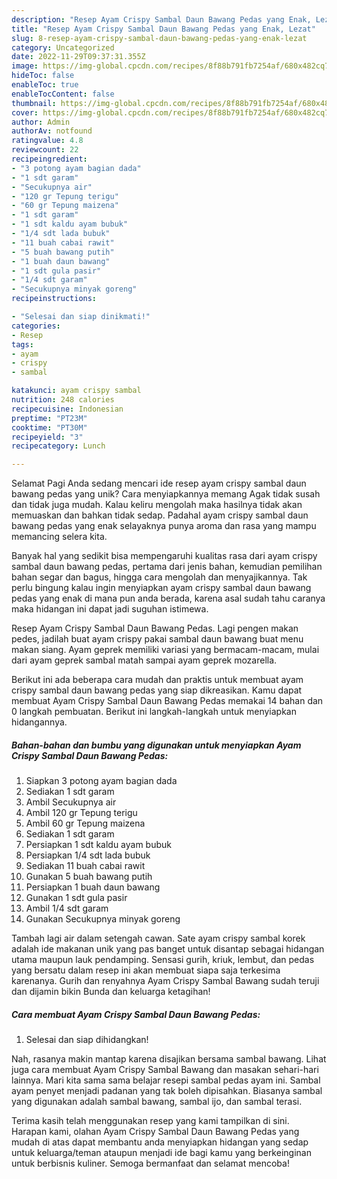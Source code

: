 ```yaml
---
description: "Resep Ayam Crispy Sambal Daun Bawang Pedas yang Enak, Lezat"
title: "Resep Ayam Crispy Sambal Daun Bawang Pedas yang Enak, Lezat"
slug: 8-resep-ayam-crispy-sambal-daun-bawang-pedas-yang-enak-lezat
category: Uncategorized
date: 2022-11-29T09:37:31.355Z
image: https://img-global.cpcdn.com/recipes/8f88b791fb7254af/680x482cq70/ayam-crispy-sambal-daun-bawang-pedas-foto-resep-utama.jpg
hideToc: false
enableToc: true
enableTocContent: false
thumbnail: https://img-global.cpcdn.com/recipes/8f88b791fb7254af/680x482cq70/ayam-crispy-sambal-daun-bawang-pedas-foto-resep-utama.jpg
cover: https://img-global.cpcdn.com/recipes/8f88b791fb7254af/680x482cq70/ayam-crispy-sambal-daun-bawang-pedas-foto-resep-utama.jpg
author: Admin
authorAv: notfound
ratingvalue: 4.8
reviewcount: 22
recipeingredient:
- "3 potong ayam bagian dada"
- "1 sdt garam"
- "Secukupnya air"
- "120 gr Tepung terigu"
- "60 gr Tepung maizena"
- "1 sdt garam"
- "1 sdt kaldu ayam bubuk"
- "1/4 sdt lada bubuk"
- "11 buah cabai rawit"
- "5 buah bawang putih"
- "1 buah daun bawang"
- "1 sdt gula pasir"
- "1/4 sdt garam"
- "Secukupnya minyak goreng"
recipeinstructions:

- "Selesai dan siap dinikmati!"
categories:
- Resep
tags:
- ayam
- crispy
- sambal

katakunci: ayam crispy sambal 
nutrition: 248 calories
recipecuisine: Indonesian
preptime: "PT23M"
cooktime: "PT30M"
recipeyield: "3"
recipecategory: Lunch

---
```



Selamat Pagi Anda sedang mencari ide resep ayam crispy sambal daun bawang pedas yang unik? Cara menyiapkannya memang Agak tidak susah dan tidak juga mudah. Kalau keliru mengolah maka hasilnya tidak akan memuaskan dan bahkan tidak sedap. Padahal ayam crispy sambal daun bawang pedas yang enak selayaknya punya aroma dan rasa yang mampu memancing selera kita.


Banyak hal yang sedikit bisa mempengaruhi kualitas rasa dari ayam crispy sambal daun bawang pedas, pertama dari jenis bahan, kemudian pemilihan bahan segar dan bagus, hingga cara mengolah dan menyajikannya. Tak perlu bingung kalau ingin menyiapkan ayam crispy sambal daun bawang pedas yang enak di mana pun anda berada, karena asal sudah tahu caranya maka hidangan ini dapat jadi suguhan istimewa.

Resep Ayam Crispy Sambal Daun Bawang Pedas. Lagi pengen makan pedes, jadilah buat ayam crispy pakai sambal daun bawang buat menu makan siang. Ayam geprek memiliki variasi yang bermacam-macam, mulai dari ayam geprek sambal matah sampai ayam geprek mozarella.


Berikut ini ada beberapa cara mudah dan praktis untuk membuat ayam crispy sambal daun bawang pedas yang siap dikreasikan. Kamu dapat membuat Ayam Crispy Sambal Daun Bawang Pedas memakai 14 bahan dan 0 langkah pembuatan. Berikut ini langkah-langkah untuk menyiapkan hidangannya.

<!--inarticleads1-->

##### Bahan-bahan dan bumbu yang digunakan untuk menyiapkan Ayam Crispy Sambal Daun Bawang Pedas:

1. Siapkan 3 potong ayam bagian dada
1. Sediakan 1 sdt garam
1. Ambil Secukupnya air
1. Ambil 120 gr Tepung terigu
1. Ambil 60 gr Tepung maizena
1. Sediakan 1 sdt garam
1. Persiapkan 1 sdt kaldu ayam bubuk
1. Persiapkan 1/4 sdt lada bubuk
1. Sediakan 11 buah cabai rawit
1. Gunakan 5 buah bawang putih
1. Persiapkan 1 buah daun bawang
1. Gunakan 1 sdt gula pasir
1. Ambil 1/4 sdt garam
1. Gunakan Secukupnya minyak goreng


Tambah lagi air dalam setengah cawan. Sate ayam crispy sambal korek adalah ide makanan unik yang pas banget untuk disantap sebagai hidangan utama maupun lauk pendamping. Sensasi gurih, kriuk, lembut, dan pedas yang bersatu dalam resep ini akan membuat siapa saja terkesima karenanya. Gurih dan renyahnya Ayam Crispy Sambal Bawang sudah teruji dan dijamin bikin Bunda dan keluarga ketagihan! 

<!--inarticleads2-->

##### Cara membuat Ayam Crispy Sambal Daun Bawang Pedas:


1. Selesai dan siap dihidangkan!

Nah, rasanya makin mantap karena disajikan bersama sambal bawang. Lihat juga cara membuat Ayam Crispy Sambal Bawang dan masakan sehari-hari lainnya. Mari kita sama sama belajar resepi sambal pedas ayam ini. Sambal ayam penyet menjadi padanan yang tak boleh dipisahkan. Biasanya sambal yang digunakan adalah sambal bawang, sambal ijo, dan sambal terasi. 

Terima kasih telah menggunakan resep yang kami tampilkan di sini. Harapan kami, olahan Ayam Crispy Sambal Daun Bawang Pedas yang mudah di atas dapat membantu anda menyiapkan hidangan yang sedap untuk keluarga/teman ataupun menjadi ide bagi kamu yang berkeinginan untuk berbisnis kuliner. Semoga bermanfaat dan selamat mencoba!
